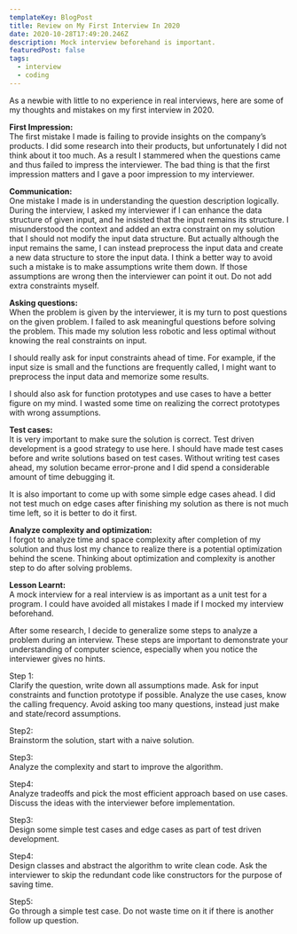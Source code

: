 ```yaml
---
templateKey: BlogPost
title: Review on My First Interview In 2020
date: 2020-10-28T17:49:20.246Z
description: Mock interview beforehand is important.
featuredPost: false
tags:
  - interview
  - coding
---
```

As a newbie with little to no experience in real interviews, here are some of my thoughts and mistakes on my first interview in 2020. 

**First Impression:** \
The first mistake I made is failing to provide insights on the company’s products. I did some research into their products, but unfortunately I did not think about it too much. As a result I stammered when the questions came and thus failed to impress the interviewer. The bad thing is that the first impression matters and I gave a poor impression to my interviewer.

**Communication:** \
One mistake I made is in understanding the question description logically. During the interview, I asked my interviewer if I can enhance the data structure of given input, and he insisted that the input remains its structure. I misunderstood the context and added an extra constraint on my solution that I should not modify the input data structure. But actually although the input remains the same, I can instead preprocess the input data and create a new data structure to store the input data. I think a better way to avoid such a mistake is to make assumptions write them down. If those assumptions are wrong then the interviewer can point it out. Do not add extra constraints myself.

**Asking questions:** \
When the problem is given by the interviewer, it is my turn to post questions on the given problem. I failed to ask meaningful questions before solving the problem. This made my solution less robotic and less optimal without knowing the real constraints on input. 

I should really ask for input constraints ahead of time. For example, if the input size is small and the functions are frequently called, I might want to preprocess the input data and memorize some results. 

I should also ask for function prototypes and use cases to have a better figure on my mind. I wasted some time on realizing the correct prototypes with wrong assumptions. 

**Test cases:** \
It is very important to make sure the solution is correct. Test driven development is a good strategy to use here. I should have made test cases before and write solutions based on test cases. Without writing test cases ahead, my solution became error-prone and I did spend a considerable amount of time debugging it. 

It is also important to come up with some simple edge cases ahead. I did not test much on edge cases after finishing my solution as there is not much time left, so it is better to do it first.

**Analyze complexity and optimization:** \
I forgot to analyze time and space complexity after completion of my solution and thus lost my chance to realize there is a potential optimization behind the scene. Thinking about optimization and complexity is another step to do after solving problems.

**Lesson Learnt:** \
A mock interview for a real interview is as important as a unit test for a program. I could have avoided all mistakes I made if I mocked my interview beforehand.

After some research,
I decide to generalize some steps to analyze a problem during an interview.
These steps are important to demonstrate your understanding of computer science, especially when you notice the interviewer gives no hints.

Step 1:\
Clarify the question, write down all assumptions made.
Ask for input constraints and function prototype if possible.
Analyze the use cases, know the calling frequency.
Avoid asking too many questions, instead just make and state/record assumptions.

Step2:\
Brainstorm the solution, start with a naive solution.

Step3:\
Analyze the complexity and start to improve the algorithm.

Step4:\
Analyze tradeoffs and pick the most efficient approach based on use cases.
Discuss the ideas with the interviewer before implementation.

Step3:\
Design some simple test cases and edge cases as part of  test driven development.

Step4:\
Design classes and abstract the algorithm to write clean code.
Ask the interviewer to skip the redundant code like constructors for the purpose of saving time.

Step5:\
Go through a simple test case. Do not waste time on it if there is another follow up question.
